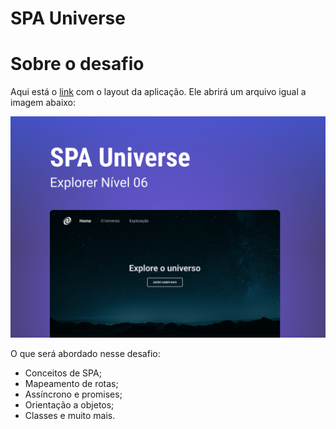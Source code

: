 # SPA Universe

# Sobre o desafio

Aqui está o [link](https://www.figma.com/file/m8zp3mtxvwyTGQs69nIFM8/%5BDesafios-Explorer%5D-SPA-Universe/duplicate) com o layout da aplicação. Ele abrirá um arquivo igual a imagem abaixo:

![preview](.github/Capa.png)

O que será abordado nesse desafio:

- Conceitos de SPA;
- Mapeamento de rotas;
- Assíncrono e promises;
- Orientação a objetos;
- Classes e muito mais.
